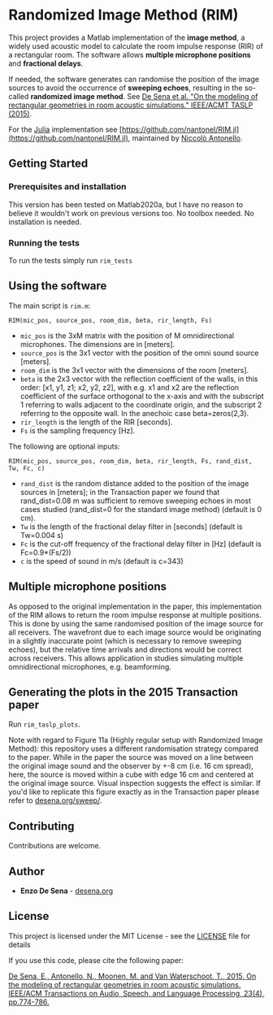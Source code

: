 # Randomized Image Method (RIM)

This project provides a Matlab implementation of the **image method**, a widely used acoustic model to calculate the room impulse response (RIR) of a rectangular room. The software allows **multiple microphone positions** and **fractional delays**.

If needed, the software generates can randomise the position of the image sources to avoid the occurrence of **sweeping echoes**, resulting in the so-called **randomized image method**. See [De Sena et al. "On the modeling of rectangular geometries in  room acoustic simulations." IEEE/ACMT TASLP (2015)](https://ieeexplore.ieee.org/document/7045580).

For the [Julia](https://julialang.org) implementation see [https://github.com/nantonel/RIM.jl](https://github.com/nantonel/RIM.jl), maintained by [Niccolò Antonello](https://nantonel.github.io).

## Getting Started

### Prerequisites and installation

This version has been tested on Matlab2020a, but I have no reason to believe it wouldn't work on previous versions too. 
No toolbox needed. No installation is needed. 

### Running the tests

To run the tests simply run `rim_tests`

## Using the software

The main script is `rim.m`:

``RIM(mic_pos, source_pos, room_dim, beta, rir_length, Fs)``
- `mic_pos` is the 3xM matrix with the position of M omnidirectional microphones. The dimensions are in [meters]. 
- `source_pos` is the 3x1 vector with the position of the omni sound source [meters]. 
- `room_dim` is the 3x1 vector with the dimensions of the room [meters].
- `beta` is the 2x3 vector with the reflection coefficient of the walls, in this order: [x1, y1, z1; x2, y2, z2], with e.g. x1 and x2 are the reflection coefficient of the surface orthogonal to the x-axis and with the subscript 1 referring to walls adjacent to the coordinate origin, and the subscript 2 referring to the opposite wall. In the anechoic case beta=zeros(2,3). 
- `rir_length` is the length of the RIR [seconds].
- `Fs` is the sampling frequency [Hz].

The following are optional inputs:

``RIM(mic_pos, source_pos, room_dim, beta, rir_length, Fs, rand_dist, Tw, Fc, c)``
- `rand_dist` is the random distance added to the position of the image sources in [meters]; in the Transaction paper we found that rand_dist=0.08 m was sufficient to remove sweeping echoes in most cases studied (rand_dist=0 for the standard image method) (default is 0 cm).
- `Tw` is the length of the fractional delay filter in [seconds] (default is Tw=0.004 s)
- `Fc` is the cut-off frequency of the fractional delay filter in [Hz] (default is Fc=0.9*(Fs/2))
- `c` is the speed of sound in m/s (default is c=343)

## Multiple microphone positions

As opposed to the original implementation in the paper, this implementation of the RIM allows to return the room impulse response at multiple positions. This is done by using the same randomised position of the image source for all receivers. The wavefront due to each image source would be originating in a slightly inaccurate point (which is necessary to remove sweeping echoes), but the relative time arrivals and directions would be correct across receivers. This allows application in studies simulating multiple omnidirectional microphones, e.g. beamforming. 

## Generating the plots in the 2015 Transaction paper

Run ``rim_taslp_plots``.

Note with regard to Figure 11a (Highly regular setup with Randomized Image Method): this repository uses a different randomisation strategy compared to the paper. While in the paper the source was moved on a line between the original image sound and the observer by +-8 cm (i.e. 16 cm spread), here, the source is moved within a cube with edge 16 cm and centered at the original image source. Visual inspection suggests the effect is similar. If you'd like to replicate this figure exactly as in the Transaction paper please refer to [desena.org/sweep/](https://desena.org/sweep/).

## Contributing

Contributions are welcome. 

## Author

* **Enzo De Sena** - [desena.org](https://desena.org)

## License

This project is licensed under the MIT License - see the [LICENSE](LICENSE) file for details


If you use this code, please cite the following paper:

[De Sena, E., Antonello, N., Moonen, M. and Van Waterschoot, T., 2015. On the modeling of rectangular geometries in room acoustic simulations. IEEE/ACM Transactions on Audio, Speech, and Language Processing, 23(4), pp.774-786.](https://ieeexplore.ieee.org/document/7045580)
